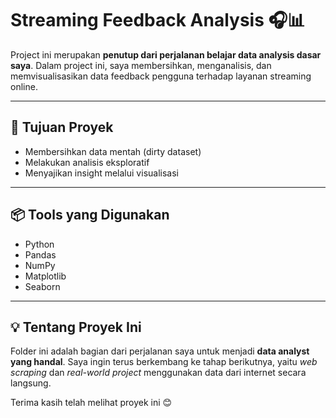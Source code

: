 # Streaming Feedback Analysis 🎧📊

Project ini merupakan **penutup dari perjalanan belajar data analysis dasar saya**. Dalam project ini, saya membersihkan, menganalisis, dan memvisualisasikan data feedback pengguna terhadap layanan streaming online.

---

## 🧠 Tujuan Proyek

- Membersihkan data mentah (dirty dataset)
- Melakukan analisis eksploratif
- Menyajikan insight melalui visualisasi

---

## 📦 Tools yang Digunakan

- Python
- Pandas
- NumPy
- Matplotlib
- Seaborn

---

## 💡 Tentang Proyek Ini

Folder ini adalah bagian dari perjalanan saya untuk menjadi **data analyst yang handal**. Saya ingin terus berkembang ke tahap berikutnya, yaitu *web scraping* dan *real-world project* menggunakan data dari internet secara langsung.

Terima kasih telah melihat proyek ini 😊
